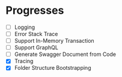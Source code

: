 # Progresses
- [ ] Logging
- [ ] Error Stack Trace
- [ ] Support In-Memory Transaction
- [ ] Support GraphQL
- [ ] Generate Swagger Document from Code
- [x] Tracing
- [x] Folder Structure Bootstrapping
